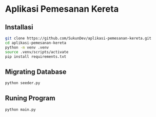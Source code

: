 # Aplikasi Pemesanan Kereta

## Installasi

```bash
git clone https://github.com/SukunDev/aplikasi-pemesanan-kereta.git
cd aplikasi-pemesanan-kereta
python -m venv .venv
source .venv/scripts/activate
pip install requirements.txt
```

## Migrating Database

```bash
python seeder.py
```

## Runing Program

```bash
python main.py
```
